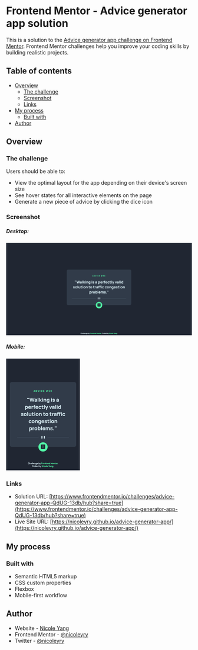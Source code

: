 # Frontend Mentor - Advice generator app solution

This is a solution to the [Advice generator app challenge on Frontend Mentor](https://www.frontendmentor.io/challenges/advice-generator-app-QdUG-13db). Frontend Mentor challenges help you improve your coding skills by building realistic projects.

## Table of contents

- [Overview](#overview)
  - [The challenge](#the-challenge)
  - [Screenshot](#screenshot)
  - [Links](#links)
- [My process](#my-process)
  - [Built with](#built-with)
- [Author](#author)

## Overview

### The challenge

Users should be able to:

- View the optimal layout for the app depending on their device's screen size
- See hover states for all interactive elements on the page
- Generate a new piece of advice by clicking the dice icon

### Screenshot

<div>
    <h5>Desktop: </h5>
    <img src="./images/screenshots/screenshot-desktop.png" width="600"/>
</div>
<div>
    <h5>Mobile: </h5>
    <img src="./images/screenshots/screenshot-mobile.png" width="200" />
</div>


### Links

- Solution URL: [https://www.frontendmentor.io/challenges/advice-generator-app-QdUG-13db/hub?share=true](https://www.frontendmentor.io/challenges/advice-generator-app-QdUG-13db/hub?share=true)
- Live Site URL: [https://nicoleyry.github.io/advice-generator-app/](https://nicoleyry.github.io/advice-generator-app/)

## My process

### Built with

- Semantic HTML5 markup
- CSS custom properties
- Flexbox
- Mobile-first workflow

## Author

- Website - [Nicole Yang](https://www.nicoleyry.com/)
- Frontend Mentor - [@nicoleyry](https://www.frontendmentor.io/profile/nicoleyry)
- Twitter - [@nicoleyry](https://twitter.com/nicoleyry)
